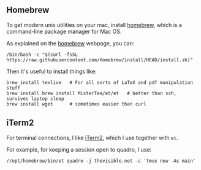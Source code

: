 ## Homebrew

To get modern unix utilities on your mac, install [homebrew](https://brew.sh/), which is a command-line package manager for Mac OS.

As explained on the [homebrew](https://brew.sh/) webpage, you can:

```
/bin/bash -c "$(curl -fsSL https://raw.githubusercontent.com/Homebrew/install/HEAD/install.sh)"
```

Then it's useful to install things like:

```
brew install texlive   # For all sorts of LaTeX and pdf manipulation stuff
brew install brew install MisterTea/et/et   # better than ssh, survives laptop sleep
brew install wget      # sometimes easier than curl
```

## iTerm2

For terminal connections, I like [iTerm2](https://iterm2.com/), which I use together with `et`.

For example, for keeping a session open to quadro, I use:

```
//opt/homebrew/bin/et quadro -j thevisible.net -c 'tmux new -As main'
```


